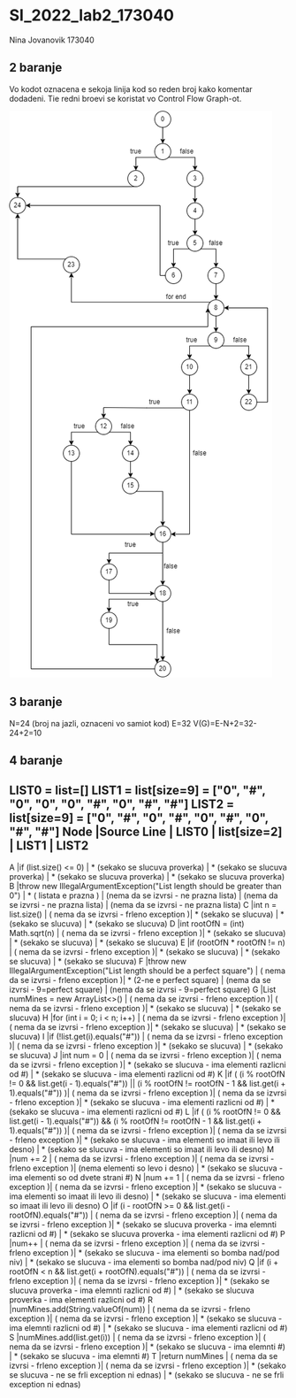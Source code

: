 # SI_2022_lab2_173040
Nina Jovanovik 173040

## 2 baranje
Vo kodot oznacena e sekoja linija kod so reden broj kako komentar dodadeni.
Tie redni broevi se koristat vo Control Flow Graph-ot.

![Control Flow Graph](./cfg.png)

## 3 baranje
N=24 (broj na jazli, oznaceni vo samiot kod)
E=32
V(G)=E-N+2=32-24+2=10

## 4 baranje
LIST0 = list=[]
LIST1 = list[size=9] = ["0", "#", "0", "0", "0", "#", "0", "#", "#"]
LIST2 = list[size=9] = ["0", "#", "0", "#", "0", "#", "0", "#", "#"]
Node		|Source Line														| LIST0   				  | list[size=2] 			    | LIST1 							       | LIST2
-----------------------------------------------------------------------------------------------------------------------------------------------------------------------------------------------------------------------------------------------------------------------------------------------------------------------------------------------------------------
A		|if (list.size() <= 0)													|  * (sekako se slucuva proverka)	  | * (sekako se slucuva proverka)	    | * (sekako se slucuva proverka)	 			       | * (sekako se slucuva proverka)
B		|throw new IllegalArgumentException("List length should be greater than 0")						|  * ( listata e prazna )	          | (nema da se izvrsi - ne prazna lista)   | (nema da se izvrsi - ne prazna lista)	 		       | (nema da se izvrsi - ne prazna lista) 
C		|int n = list.size()													| ( nema da se izvrsi - frleno exception )| * (sekako se slucuva)		    | *	(sekako se slucuva) 					       | * (sekako se slucuva)
D		|int rootOfN = (int) Math.sqrt(n)											| ( nema da se izvrsi - frleno exception )| * (sekako se slucuva)		    | * (sekako se slucuva)    					       | * (sekako se slucuva)
E		|if (rootOfN * rootOfN  != n)												| ( nema da se izvrsi - frleno exception )| * (sekako se slucuva)		    | * (sekako se slucuva)   					       | * (sekako se slucuva)
F		|throw new IllegalArgumentException("List length should be a perfect square")						| ( nema da se izvrsi - frleno exception )| * (2-ne e perfect square)		    | (nema da se izvrsi - 9=perfect square)			       | (nema da se izvrsi - 9=perfect square)
G		|List<String> numMines = new ArrayList<>()										| ( nema da se izvrsi - frleno exception )| ( nema da se izvrsi - frleno exception )| * (sekako se slucuva)	 				       | * (sekako se slucuva)
H		|for (int i = 0; i < n; i++)												| ( nema da se izvrsi - frleno exception )| ( nema da se izvrsi - frleno exception )| *	(sekako se slucuva) 					       | * (sekako se slucuva)
I		|if (!list.get(i).equals("#"))												| ( nema da se izvrsi - frleno exception )| ( nema da se izvrsi - frleno exception )| *	(sekako se slucuva) 					       | * (sekako se slucuva)
J		|int num = 0														| ( nema da se izvrsi - frleno exception )| ( nema da se izvrsi - frleno exception )| * (sekako se slucuva - ima elementi razlicni od #)	       | * (sekako se slucuva - ima elementi razlicni od #)
K		|if ( (i % rootOfN != 0 && list.get(i - 1).equals("#")) || (i % rootOfN != rootOfN - 1 && list.get(i + 1).equals("#")) )| ( nema da se izvrsi - frleno exception )| ( nema da se izvrsi - frleno exception )| *	(sekako se slucuva - ima elementi razlicni od #) 	       | * (sekako se slucuva - ima elementi razlicni od #)
L		|if ( (i % rootOfN != 0 && list.get(i - 1).equals("#")) && (i % rootOfN != rootOfN - 1 && list.get(i + 1).equals("#")) )| ( nema da se izvrsi - frleno exception )| ( nema da se izvrsi - frleno exception )| *	(sekako se slucuva - ima elementi so imaat ili levo ili desno) | * (sekako se slucuva - ima elementi so imaat ili levo ili desno)
M		|num += 2														| ( nema da se izvrsi - frleno exception )| ( nema da se izvrsi - frleno exception )| (nema elementi so levo i desno)       			       | * (sekako se slucuva - ima elementi so od dvete strani #)
N		|num  += 1														| ( nema da se izvrsi - frleno exception )| ( nema da se izvrsi - frleno exception )| * (sekako se slucuva - ima elementi so imaat ili levo ili desno) | * (sekako se slucuva - ima elementi so imaat ili levo ili desno)
O		|if (i - rootOfN >= 0 && list.get(i - rootOfN).equals("#"))								| ( nema da se izvrsi - frleno exception )| ( nema da se izvrsi - frleno exception )| * (sekako se slucuva proverka - ima elemnti razlicni od #)       | * (sekako se slucuva proverka - ima elementi razlicni od #)
P		|num++															| ( nema da se izvrsi - frleno exception )| ( nema da se izvrsi - frleno exception )| *	(sekako se slucuva - ima elementi so bomba nad/pod niv)        | * (sekako se slucuva - ima elementi so bomba nad/pod niv)
Q		|if (i + rootOfN < n && list.get(i + rootOfN).equals("#"))								| ( nema da se izvrsi - frleno exception )| ( nema da se izvrsi - frleno exception )| *	(sekako se slucuva proverka - ima elemnti razlicni od #)       | * (sekako se slucuva proverka - ima elementi razlicni od #)
R		|numMines.add(String.valueOf(num))											| ( nema da se izvrsi - frleno exception )| ( nema da se izvrsi - frleno exception )| * (sekako se slucuva - ima elemnti razlicni od #)	 	       | * (sekako se slucuva - ima elementi razlicni od #)
S		|numMines.add(list.get(i))												| ( nema da se izvrsi - frleno exception )| ( nema da se izvrsi - frleno exception )| *	(sekako se slucuva - ima elemnti #) 			       | * (sekako se slucuva - ima elemnti #)
T		|return numMines													| ( nema da se izvrsi - frleno exception )| ( nema da se izvrsi - frleno exception )| *	(sekako se slucuva - ne se frli exception ni ednas) 	       | * (sekako se slucuva - ne se frli exception ni ednas)










